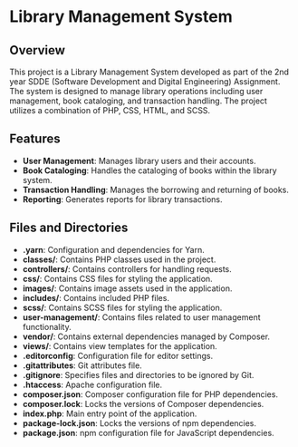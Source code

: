 # Library Management System

## Overview

This project is a Library Management System developed as part of the 2nd year SDDE (Software Development and Digital Engineering) Assignment. The system is designed to manage library operations including user management, book cataloging, and transaction handling. The project utilizes a combination of PHP, CSS, HTML, and SCSS.

## Features

- **User Management**: Manages library users and their accounts.
- **Book Cataloging**: Handles the cataloging of books within the library system.
- **Transaction Handling**: Manages the borrowing and returning of books.
- **Reporting**: Generates reports for library transactions.

## Files and Directories

- **.yarn**: Configuration and dependencies for Yarn.
- **classes/**: Contains PHP classes used in the project.
- **controllers/**: Contains controllers for handling requests.
- **css/**: Contains CSS files for styling the application.
- **images/**: Contains image assets used in the application.
- **includes/**: Contains included PHP files.
- **scss/**: Contains SCSS files for styling the application.
- **user-management/**: Contains files related to user management functionality.
- **vendor/**: Contains external dependencies managed by Composer.
- **views/**: Contains view templates for the application.
- **.editorconfig**: Configuration file for editor settings.
- **.gitattributes**: Git attributes file.
- **.gitignore**: Specifies files and directories to be ignored by Git.
- **.htaccess**: Apache configuration file.
- **composer.json**: Composer configuration file for PHP dependencies.
- **composer.lock**: Locks the versions of Composer dependencies.
- **index.php**: Main entry point of the application.
- **package-lock.json**: Locks the versions of npm dependencies.
- **package.json**: npm configuration file for JavaScript dependencies.
